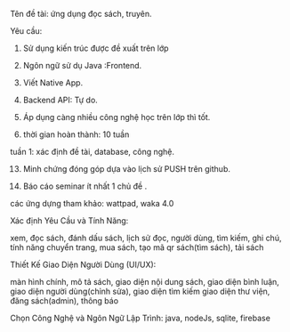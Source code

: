 Tên đề tài: ứng dụng đọc sách, truyên.

Yêu cầu: 

1. Sử dụng kiến trúc được đề xuất trên lớp
   
3. Ngôn ngữ sử dụ Java :Frontend.
   
5. Viết Native App.
   
7. Backend API: Tự do.
   
9. Áp dụng càng nhiều công nghệ học trên lớp thì tốt.
    
11. thời gian hoàn thành: 10 tuần

tuần 1: xác định đề tài, database, công nghệ.
    
13. Minh chứng đóng góp dựa vào lịch sử PUSH trên github.
    
15. Báo cáo seminar ít nhất 1 chủ đề .
 
các ứng dựng tham khảo: wattpad, waka 4.0

Xác định Yêu Cầu và Tính Năng:

xem, đọc sách, đánh dấu sách, lịch sử đọc,
người dùng, tìm kiếm, ghi chú, tính năng chuyển trang, 
mua sách, tạo mã qr sách(tìm sách), tải sách

Thiết Kế Giao Diện Người Dùng (UI/UX):

màn hình chính, mô tả sách, giao diện nội dung sách, 
giao diện bình luận, giao diện người dùng(chỉnh sửa),  giao diện tìm kiếm
giao diện thư viện, đăng sách(admin), thông báo

Chọn Công Nghệ và Ngôn Ngữ Lập Trình:
java, nodeJs, sqlite, firebase
